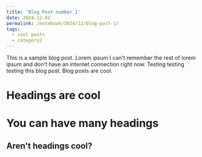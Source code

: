 ```yaml
---
title: 'Blog Post number 1'
date: 2024-12-01
permalink: /notebook/2024/12/blog-post-1/
tags:
  - cool posts
  - category2
---
```


This is a sample blog post. Lorem ipsum I can't remember the rest of lorem ipsum and don't have an internet connection right now. Testing testing testing this blog post. Blog posts are cool.

Headings are cool
======

You can have many headings
======

Aren't headings cool?
------
